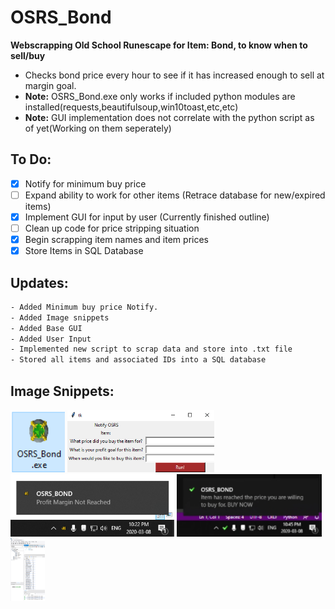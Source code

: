 # OSRS_Bond
**Webscrapping Old School Runescape for Item: Bond, to know when to sell/buy**
- Checks bond price every hour to see if it has increased enough to sell at margin goal.
- **Note:** OSRS_Bond.exe only works if included python modules are installed(requests,beautifulsoup,win10toast,etc,etc)
- **Note:** GUI implementation does not correlate with the python script as of yet(Working on them seperately)
## To Do:
- [x] Notify for minimum buy price
- [ ] Expand ability to work for other items (Retrace database for new/expired items)
- [x] Implement GUI for input by user (Currently finished outline)
- [ ] Clean up code for price stripping situation
- [x] Begin scrapping item names and item prices
- [x] Store Items in SQL Database

## Updates:
```bash
- Added Minimum buy price Notify.
- Added Image snippets
- Added Base GUI
- Added User Input
- Implemented new script to scrap data and store into .txt file
- Stored all items and associated IDs into a SQL database
``` 

## Image Snippets:

<img src="images/OSRSBOND.PNG" height="100"> <img src="images/GUI.PNG" height="100">
<img src="images/bigWIn.png" height="100"> <img src="images/checkmate.PNG" height="100">
<img src="images/database.PNG" height="100">





